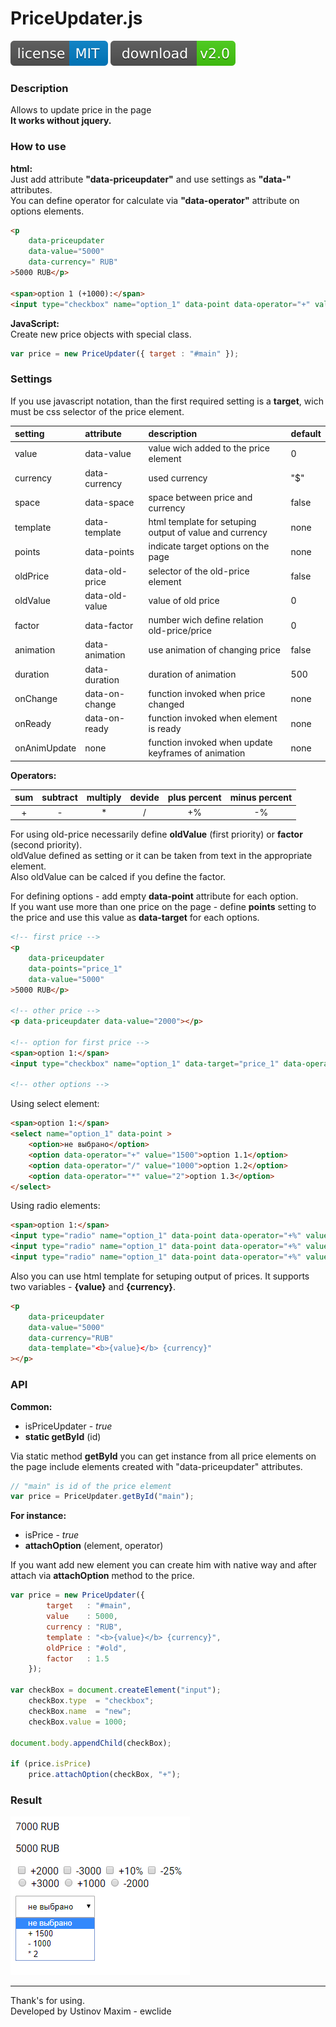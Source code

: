 # PriceUpdater.js

![license](img/license.svg) [![download](img/download.svg)][1]

### Description

Allows to update price in the page  
**It works without jquery.**

### How to use

**html:**  
Just add attribute **"data-priceupdater"** and use settings as **"data-"** attributes.  
You can define operator for calculate via **"data-operator"** attribute on options elements. 
```html
<p 
    data-priceupdater
    data-value="5000"
    data-currency=" RUB"
>5000 RUB</p>

<span>option 1 (+1000):</span>
<input type="checkbox" name="option_1" data-point data-operator="+" value="1000">

```
**JavaScript:**  
Create new price objects with special class.

```js
var price = new PriceUpdater({ target : "#main" });
```

### Settings

If you use javascript notation, than the first required setting is a **target**, wich must be css selector of the price element.

| setting      | attribute      | description                                          | default |
|:-------------|:---------------|:-----------------------------------------------------|:--------|
| value        | data-value     | value wich added to the price element                | 0       |
| currency     | data-currency  | used currency                                        | "$"     |
| space        | data-space     | space between price and currency                     | false   |
| template     | data-template  | html template for setuping output of value and currency | none    |
| points       | data-points    | indicate target options on the page                  | none    |
| oldPrice     | data-old-price | selector of the old-price element                    | false   |
| oldValue     | data-old-value | value of old price                                   | 0       |
| factor       | data-factor    | number wich define relation old-price/price          | 0       |
| animation    | data-animation | use animation of changing price                      | false   |
| duration     | data-duration  | duration of animation                                | 500     |
| onChange     | data-on-change | function invoked when price changed                  | none    |
| onReady      | data-on-ready  | function invoked when element is ready               | none    |
| onAnimUpdate | none           | function invoked when update keyframes of animation  | none    |

**Operators:**  

| sum | subtract | multiply | devide | plus percent | minus percent  |
|:---:|:--------:|:--------:|:------:|:------------:|:--------------:|
| \+  |    \-    |    \*    |    /   |      \+%     |       \-%      |


For using old-price necessarily define **oldValue** (first priority) or **factor** (second priority).  
oldValue defined as setting or it can be taken from text in the appropriate element.  
Also oldValue can be calced if you define the factor.  
  
For defining options - add empty **data-point** attribute for each option.  
If you want use more than one price on the page - define **points** setting to the price and use this value as **data-target** for each options.  

```html
<!-- first price -->
<p
    data-priceupdater
    data-points="price_1"
    data-value="5000"
>5000 RUB</p>

<!-- other price -->
<p data-priceupdater data-value="2000"></p>

<!-- option for first price -->
<span>option 1:</span>
<input type="checkbox" name="option_1" data-target="price_1" data-operator="+" value="1000">

<!-- other options -->
```

Using select element:
```html
<span>option 1:</span>
<select name="option_1" data-point >
    <option>не выбрано</option>
    <option data-operator="+" value="1500">option 1.1</option>
    <option data-operator="/" value="1000">option 1.2</option>
    <option data-operator="*" value="2">option 1.3</option>
</select>
```

Using radio elements:
```html
<span>option 1:</span>
<input type="radio" name="option_1" data-point data-operator="+%" value="10">
<input type="radio" name="option_1" data-point data-operator="+%" value="15">
<input type="radio" name="option_1" data-point data-operator="+%" value="20">
```

Also you can use html template for setuping output of prices.
It supports two variables - **{value}** and **{currency}**.
```html
<p
    data-priceupdater
    data-value="5000"
    data-currency="RUB"
    data-template="<b>{value}</b> {currency}"
></p>
```

### API

**Common:**

- isPriceUpdater - *true*
- **static getById** (id)

Via static method **getById** you can get instance from all price elements on the page include elements created with "data-priceupdater" attributes.

```js
// "main" is id of the price element
var price = PriceUpdater.getById("main");
```

**For instance:**

- isPrice - *true*
- **attachOption** (element, operator)

If you want add new element you can create him with native way and after attach via **attachOption** method to the price.

```js
var price = new PriceUpdater({
        target   : "#main",
        value    : 5000,
        currency : "RUB",
        template : "<b>{value}</b> {currency}",
        oldPrice : "#old",
        factor   : 1.5
    });

var checkBox = document.createElement("input");
    checkBox.type  = "checkbox";
    checkBox.name  = "new";
    checkBox.value = 1000;

document.body.appendChild(checkBox);

if (price.isPrice)
    price.attachOption(checkBox, "+");
```

### Result

![result](img/result.png)

-------------
Thank's for using.  
Developed by Ustinov Maxim - ewclide

[1]: https://github.com/ewclide/priceupdater/archive/v2.0.zip  "download"